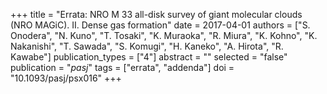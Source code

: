 +++
title = "Errata: NRO M 33 all-disk survey of giant molecular clouds (NRO MAGiC). II. Dense gas formation"
date = 2017-04-01
authors = ["S. Onodera", "N. Kuno", "T. Tosaki", "K. Muraoka", "R. Miura", "K. Kohno", "K. Nakanishi", "T. Sawada", "S. Komugi", "H. Kaneko", "A. Hirota", "R. Kawabe"]
publication_types = ["4"]
abstract = ""
selected = "false"
publication = "*pasj*"
tags = ["errata", "addenda"]
doi = "10.1093/pasj/psx016"
+++

